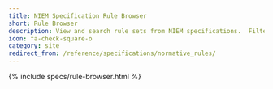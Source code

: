 ```yaml
---
title: NIEM Specification Rule Browser
short: Rule Browser
description: View and search rule sets from NIEM specifications.  Filter results by conformance target.
icon: fa-check-square-o
category: site
redirect_from: /reference/specifications/normative_rules/
---
```


{% include specs/rule-browser.html %}
